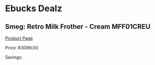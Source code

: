 
# Ebucks Dealz
## Smeg: Retro Milk Frother - Cream MFF01CREU
[Product Page](https://www.ebucks.com/web/shop/productSelected.do?prodId=1231236805&catId=1196428103)

Price: R3099.00

Savings: 


	